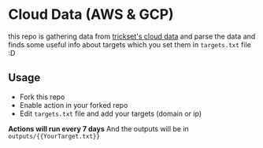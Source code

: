 # Cloud Data (AWS & GCP)
this repo is gathering data from [trickset's cloud data](https://github.com/trickest/cloud) and parse the data and finds some useful info about targets which you set them
in `targets.txt` file :D

## Usage
- Fork this repo
- Enable action in your forked repo
- Edit `targets.txt` file and add your targets (domain or ip)
  
**Actions will run every 7 days** And the outputs will be in `outputs/{{YourTarget.txt}}`
